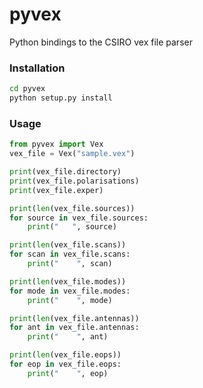# pyvex
Python bindings to the CSIRO vex file parser

### Installation

```bash
cd pyvex
python setup.py install
```

### Usage

```python
from pyvex import Vex
vex_file = Vex("sample.vex")

print(vex_file.directory)
print(vex_file.polarisations)
print(vex_file.exper)

print(len(vex_file.sources))
for source in vex_file.sources:
    print("   ", source)

print(len(vex_file.scans))
for scan in vex_file.scans:
    print("    ", scan)

print(len(vex_file.modes))
for mode in vex_file.modes:
    print("    ", mode)

print(len(vex_file.antennas))
for ant in vex_file.antennas:
    print("    ", ant)

print(len(vex_file.eops))
for eop in vex_file.eops:
    print("    ", eop)
```
